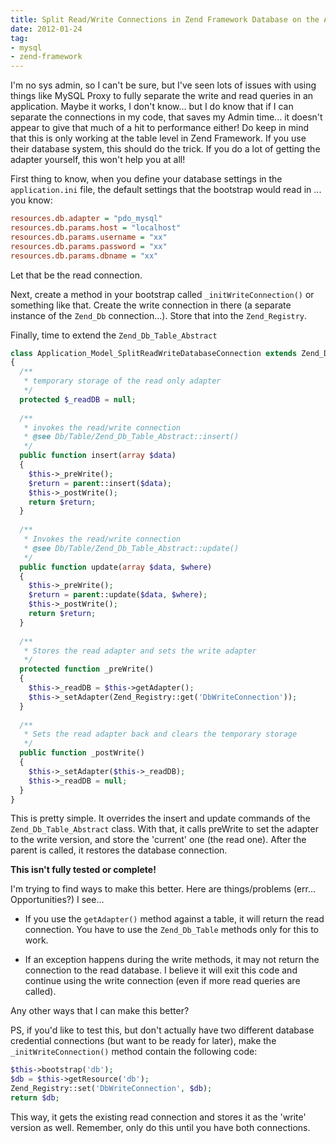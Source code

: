 ```yaml
---
title: Split Read/Write Connections in Zend Framework Database on the Application Level
date: 2012-01-24
tag:
- mysql
- zend-framework
---
```

I'm no sys admin, so I can't be sure, but I've seen lots of issues with using things like MySQL Proxy to fully separate the write and read queries in an application.  Maybe it works, I don't know... but I do know that if I can separate the connections in my code, that saves my Admin time... it doesn't appear to give that much of a hit to performance either!  Do keep in mind that this is only working at the table level in Zend Framework.  If you use their database system, this should do the trick.  If you do a lot of getting the adapter yourself, this won't help you at all!

<!--more-->

First thing to know, when you define your database settings in the `application.ini` file, the default settings that the bootstrap would read in ... you know: 
    
```ini
resources.db.adapter = "pdo_mysql"
resources.db.params.host = "localhost"
resources.db.params.username = "xx"
resources.db.params.password = "xx"
resources.db.params.dbname = "xx"
```

Let that be the read connection.

Next, create a method in your bootstrap called `_initWriteConnection()` or something like that.  Create the write connection in there (a separate instance of the `Zend_Db` connection...).  Store that into the `Zend_Registry`.

Finally, time to extend the `Zend_Db_Table_Abstract`

```php
class Application_Model_SplitReadWriteDatabaseConnection extends Zend_Db_Table_Abstract
{
  /**
   * temporary storage of the read only adapter
   */
  protected $_readDB = null;
    
  /**
   * invokes the read/write connection
   * @see Db/Table/Zend_Db_Table_Abstract::insert()
   */
  public function insert(array $data)
  {
    $this->_preWrite();
    $return = parent::insert($data);
    $this->_postWrite();
    return $return;
  }
    
  /**
   * Invokes the read/write connection
   * @see Db/Table/Zend_Db_Table_Abstract::update()
   */
  public function update(array $data, $where)
  {
    $this->_preWrite();
    $return = parent::update($data, $where);
    $this->_postWrite();
    return $return;
  }
    
  /**
   * Stores the read adapter and sets the write adapter
   */
  protected function _preWrite()
  {
    $this->_readDB = $this->getAdapter();
    $this->_setAdapter(Zend_Registry::get('DbWriteConnection'));
  }
    
  /**
   * Sets the read adapter back and clears the temporary storage
   */
  public function _postWrite()
  {
    $this->_setAdapter($this->_readDB);
    $this->_readDB = null;
  }
}
```

This is pretty simple.  It overrides the insert and update commands of the `Zend_Db_Table_Abstract` class.  With that, it calls preWrite to set the adapter to the write version, and store the 'current' one (the read one).  After the parent is called, it restores the database connection.

**This isn't fully tested or complete!**

I'm trying to find ways to make this better.  Here are things/problems (err... Opportunities?) I see...

  * If you use the `getAdapter()` method against a table, it will return the read connection.  You have to use the `Zend_Db_Table` methods only for this to work.

  * If an exception happens during the write methods, it may not return the connection to the read database.  I believe it will exit this code and continue using the write connection (even if more read queries are called).

Any other ways that I can make this better?

PS, if you'd like to test this, but don't actually have two different database credential connections (but want to be ready for later), make the `_initWriteConnection()` method contain the following code:

```php
$this->bootstrap('db');
$db = $this->getResource('db');
Zend_Registry::set('DbWriteConnection', $db);
return $db;
```

This way, it gets the existing read connection and stores it as the 'write' version as well.  Remember, only do this until you have both connections.
